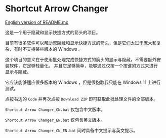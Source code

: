# Shortcut Arrow Changer 

[English version of README.md](https://github.com/Bug-Craft/Shortcut-Arrow-Changer/blob/main/README.md)

这是一个用于隐藏和显示快捷方式的箭头的项目。

目前有很多软件可以帮助您隐藏和显示快捷方式的箭头，但是它们太过于庞大和复杂，有时不支持某些版本的 Windows 。

这个项目的意义在于使用批处理完成快捷方式的箭头的显示与隐藏，不需要额外安装软件，它足够轻量化。
并且它足够简单，能够通过仅按一个按键的方式来进行显示与隐藏。

它应该能够适应很多版本的 Windows ，但是很抱歉我只能在 Windows 11 上进行测试。

点按右边的 `Code` 并再次点按 `Download ZIP` 即可获取此批处理文件的全部版本。

`Shortcut Arrow Changer_CN.bat` 仅包含中文版本。

`Shortcut Arrow Changer_EN.bat` 仅包含英文版本。

`Shortcut Arrow Changer_CN_EN.bat` 同时具备中文提示与英文提示。
